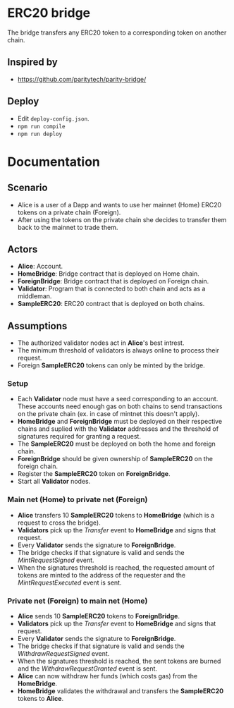 # ERC20 bridge

The bridge transfers any ERC20 token to a corresponding token on another chain.

## Inspired by
- https://github.com/paritytech/parity-bridge/

## Deploy
- Edit `deploy-config.json`.
- `npm run compile`
- `npm run deploy`

# Documentation

## Scenario
- Alice is a user of a Dapp and wants to use her mainnet (Home) ERC20 tokens on a private chain (Foreign).
- After using the tokens on the private chain she decides to transfer them back to the mainnet to trade them.

## Actors
- __Alice__: Account.
- __HomeBridge__: Bridge contract that is deployed on Home chain.
- __ForeignBridge__: Bridge contract that is deployed on Foreign chain.
- __Validator__: Program that is connected to both chain and acts as a middleman.
- __SampleERC20__: ERC20 contract that is deployed on both chains.

## Assumptions
- The authorized validator nodes act in __Alice__'s best intrest.
- The minimum threshold of validators is always online to process their request.
- Foreign __SampleERC20__ tokens can only be minted by the bridge.

### Setup
- Each __Validator__ node must have a seed corresponding to an account. These accounts need enough gas on both chains to send transactions on the private chain (ex. in case of mintnet this doesn't apply).
- __HomeBridge__ and __ForeignBridge__ must be deployed on their respective chains and suplied with the __Validator__ addresses and the threshold of signatures required for granting a request.
- The __SampleERC20__ must be deployed on both the home and foreign chain.
- __ForeignBridge__ should be given ownership of __SampleERC20__ on the foreign chain.
- Register the __SampleERC20__ token on __ForeignBridge__.
- Start all __Validator__ nodes.

### Main net (Home) to private net (Foreign)

- __Alice__ transfers 10 __SampleERC20__ tokens to __HomeBridge__ (which is a request to cross the bridge).
- __Validators__ pick up the *Transfer* event to __HomeBridge__ and signs that request.
- Every __Validator__ sends the signature to __ForeignBridge__.
- The bridge checks if that signature is valid and sends the *MintRequestSigned* event.
- When the signatures threshold is reached, the requested amount of tokens are minted to the address of the requester and the *MintRequestExecuted* event is sent.

### Private net (Foreign) to main net (Home)
- __Alice__ sends 10 __SampleERC20__ tokens to __ForeignBridge__.
- __Validators__ pick up the *Transfer* event to __HomeBridge__ and signs that request.
- Every __Validator__ sends the signature to __ForeignBridge__.
- The bridge checks if that signature is valid and sends the *WithdrawRequestSigned* event.
- When the signatures threshold is reached, the sent tokens are burned and the *WithdrawRequestGranted* event is sent.
- __Alice__ can now withdraw her funds (which costs gas) from the __HomeBridge__.
- __HomeBridge__ validates the withdrawal and transfers the __SampleERC20__ tokens to __Alice__.

